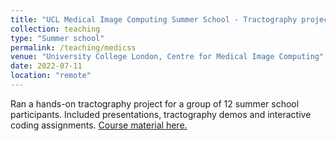 ```yaml
---
title: "UCL Medical Image Computing Summer School - Tractography project"
collection: teaching
type: "Summer school"
permalink: /teaching/medicss
venue: "University College London, Centre for Medical Image Computing"
date: 2022-07-11
location: "remote"
---
```


Ran a hands-on tractography project for a group of 12 summer school participants. Included presentations, tractography demos and interactive coding assignments. [Course material here.](https://ethompson93.github.io/diffusion-tractography-2022.github.io/pages/main.html)
